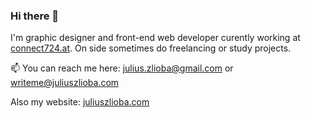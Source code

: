 ### Hi there 👋

I'm graphic designer and front-end web developer curently working at [connect724.at](https://connect724.at).
On side sometimes do freelancing or study projects. 

📫 You can reach me here: julius.zlioba@gmail.com or writeme@juliuszlioba.com

Also my website: [juliuszlioba.com](https://juliuszlioba.com)

<!--
**juliuszlioba/juliuszlioba** is a ✨ _special_ ✨ repository because its `README.md` (this file) appears on your GitHub profile.

Here are some ideas to get you started:

- 🔭 I’m currently working on ...
- 🌱 I’m currently learning ...
- 👯 I’m looking to collaborate on ...
- 🤔 I’m looking for help with ...
- 💬 Ask me about ...
- 📫 How to reach me: ...
- 😄 Pronouns: ...
- ⚡ Fun fact: ...
-->
